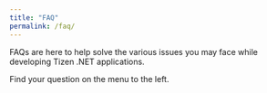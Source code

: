```yaml
---
title: "FAQ"
permalink: /faq/
---
```


FAQs are here to help solve the various issues you may face while developing Tizen .NET applications.

Find your question on the menu to the left.


